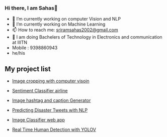 ### Hi there, I am Sahas👋

- 🔭 I’m currently working on computer Vision and NLP
- 🌱 I’m currently working on Machine Learning 
- 📫 How to reach me: sriramsahas2002@gmail.com
- 🏫 I am doing Bachelers of Technology in Electronics and communication at IIITN
- Mobile : 9398860943
- he/his 








## My project list

- [Image cropping with computer visoin](https://github.com/SSahas/Image-cropping-with-Computer-vision)
  
- [Sentiment Classifier airline](https://github.com/SSahas/Sentiment_analysis_airline)
  
- [Image hashtag and caption Generator](https://github.com/SSahas/Image-Caption-and-Hashtag-Generator)

- [Predicting Disaster Tweets with NLP](https://github.com/SSahas/Disaster-Tweets-using-NLP)

- [Image Classifier web app](https://github.com/SSahas/Image-Recognition)

- [Real Time Human Detection with YOLOV](https://github.com/SSahas/Real-Time-Human-detection)






